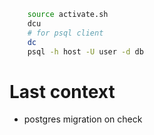 ```bash
    source activate.sh
    dcu
    # for psql client
    dc
    psql -h host -U user -d db
```

# Last context

- postgres migration on check
